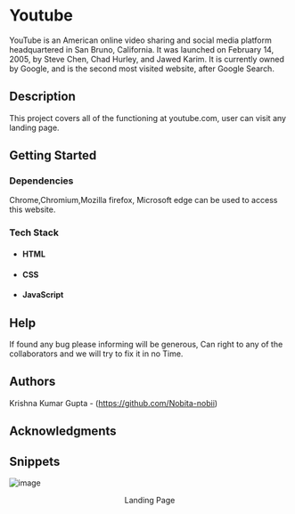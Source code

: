 # Youtube
YouTube is an American online video sharing and social media platform headquartered in San Bruno, California. It was launched on February 14, 2005, by Steve Chen, Chad Hurley, and Jawed Karim. It is currently owned by Google, and is the second most visited website, after Google Search.

## Description

This project covers all of the functioning at youtube.com, user can visit any landing page.  

## Getting Started

### Dependencies

Chrome,Chromium,Mozilla firefox, Microsoft edge can be used to access this website.

### Tech Stack

* #### HTML

* #### CSS

* #### JavaScript


## Help

If found any bug please informing will be generous, Can right to any of the collaborators and we will try to fix it in no Time.

## Authors

Krishna Kumar Gupta - (https://github.com/Nobita-nobii)

## Acknowledgments

## Snippets

![image](![image](https://user-images.githubusercontent.com/65751330/171203608-18cf5430-fdcd-4e2e-8be3-a3fd0c3e5396.png))
<p align="center">Landing Page</p>
 
